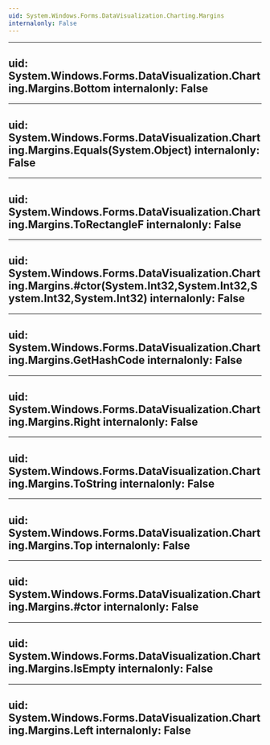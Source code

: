 ```yaml
---
uid: System.Windows.Forms.DataVisualization.Charting.Margins
internalonly: False
---
```


---
uid: System.Windows.Forms.DataVisualization.Charting.Margins.Bottom
internalonly: False
---

---
uid: System.Windows.Forms.DataVisualization.Charting.Margins.Equals(System.Object)
internalonly: False
---

---
uid: System.Windows.Forms.DataVisualization.Charting.Margins.ToRectangleF
internalonly: False
---

---
uid: System.Windows.Forms.DataVisualization.Charting.Margins.#ctor(System.Int32,System.Int32,System.Int32,System.Int32)
internalonly: False
---

---
uid: System.Windows.Forms.DataVisualization.Charting.Margins.GetHashCode
internalonly: False
---

---
uid: System.Windows.Forms.DataVisualization.Charting.Margins.Right
internalonly: False
---

---
uid: System.Windows.Forms.DataVisualization.Charting.Margins.ToString
internalonly: False
---

---
uid: System.Windows.Forms.DataVisualization.Charting.Margins.Top
internalonly: False
---

---
uid: System.Windows.Forms.DataVisualization.Charting.Margins.#ctor
internalonly: False
---

---
uid: System.Windows.Forms.DataVisualization.Charting.Margins.IsEmpty
internalonly: False
---

---
uid: System.Windows.Forms.DataVisualization.Charting.Margins.Left
internalonly: False
---
